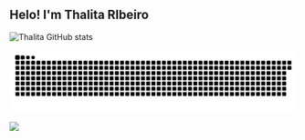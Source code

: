 ## Helo! I'm Thalita RIbeiro
 
<!--
**Thalita-ribeiro/Thalita-ribeiro** is a ✨ _special_ ✨ repository because its `README.md` (this file) appears on your GitHub profile.

Here are some ideas to get you started:

- 🔭 I’m currently working on ...
- 🌱 I’m currently learning ...
- 👯 I’m looking to collaborate on ...
- 🤔 I’m looking for help with ...
- 💬 Ask me about ...
- 📫 How to reach me: ...
- 😄 Pronouns: ...
- ⚡ Fun fact: ...
-->
![Thalita GitHub stats](https://github-readme-stats.vercel.app/api?username=Thalita-ribeiro&theme=radical&show_icons=true)

![Snake animation](https://github.com/thalita-ribeiro/thalita-ribeiro/blob/output/github-contribution-grid-snake.svg)

<a href="https://www.linkedin.com/in/thalita-ribeiro-040417188/" target="_blank"><img src="https://img.shields.io/badge/-LinkedIn-%230077B5?style=for-the-badge&logo=linkedin&logoColor=white" target="_blank"></a> 


